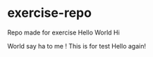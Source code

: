# exercise-repo
Repo made for exercise
Hello World
Hi


World say ha to me !
This is for test
Hello again!

